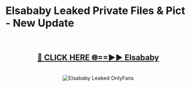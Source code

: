 # Elsababy Leaked Private Files & Pict - New Update
<br>
<div align="center">
<h2><a href="https://mediafilles.blogspot.com/?title=Elsababy" rel="nofollow">🔴 CLICK HERE 🌐==►► Elsababy</a></h2>
<br>
<a href="https://mediafilles.blogspot.com/?title=Elsababy" rel="nofollow" data-target="animated-image.originalLink"><img src="https://i.ibb.co.com/WyWwxjT/player-gif2.gif" alt="Elsababy Leaked OnlyFans" style="max-width: 100%; display: inline-block;" data-target="animated-image.originalImage"></a>
</div>
<br>